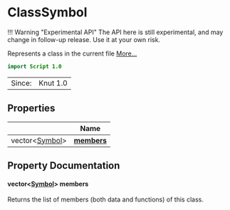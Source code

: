 # ClassSymbol

!!! Warning "Experimental API"
    The API here is still experimental, and may change in follow-up release. Use it at your own risk.


Represents a class in the current file [More...](#detailed-description)

```qml
import Script 1.0
```

<table>
<tr><td>Since:</td><td>Knut 1.0</td></tr>
</table>

## Properties

| | Name |
|-|-|
|vector<[Symbol](../script/symbol.md)>|**[members](#members)**|

## Property Documentation

#### <a name="members"></a>vector<[Symbol](../script/symbol.md)> **members**

Returns the list of members (both data and functions) of this class.
